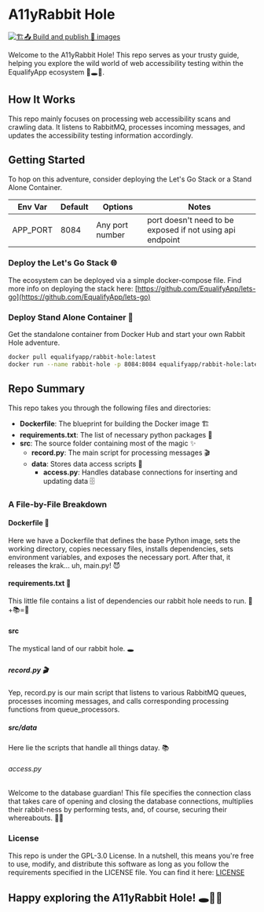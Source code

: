 # A11yRabbit Hole
[![🏗️📤 Build and publish 🐳 images](https://github.com/EqualifyApp/rabbit-hole/actions/workflows/containerize.yml/badge.svg)](https://github.com/EqualifyApp/rabbit-hole/actions/workflows/containerize.yml)

Welcome to the A11yRabbit Hole! This repo serves as your trusty guide, helping you explore the wild world of web accessibility testing within the EqualifyApp ecosystem 🧭🕳️🐇.

## How It Works

This repo mainly focuses on processing web accessibility scans and crawling data. It listens to RabbitMQ, processes incoming messages, and updates the accessibility testing information accordingly.

## Getting Started

To hop on this adventure, consider deploying the Let's Go Stack or a Stand Alone Container.

| Env Var | Default | Options | Notes |
|-----------|-----------|-----------|-----------|
| APP_PORT     | 8084     | Any port number     | port doesn't need to be exposed if not using api endpoint     |

### Deploy the Let's Go Stack 🌐

The ecosystem can be deployed via a simple docker-compose file. Find more info on deploying the stack here: [https://github.com/EqualifyApp/lets-go](https://github.com/EqualifyApp/lets-go)

### Deploy Stand Alone Container 🐳

Get the standalone container from Docker Hub and start your own Rabbit Hole adventure.

```bash
docker pull equalifyapp/rabbit-hole:latest
docker run --name rabbit-hole -p 8084:8084 equalifyapp/rabbit-hole:latest
```

## Repo Summary
This repo takes you through the following files and directories:

- **Dockerfile**: The blueprint for building the Docker image 🏗️
- **requirements.txt**: The list of necessary python packages 📜
- **src**: The source folder containing most of the magic ✨
    - **record.py**: The main script for processing messages 🎬
    - **data**: Stores data access scripts 📂
        - **access.py**: Handles database connections for inserting and updating data 🗄️


### A File-by-File Breakdown
#### Dockerfile 🐳
Here we have a Dockerfile that defines the base Python image, sets the working directory, copies necessary files, installs dependencies, sets environment variables, and exposes the necessary port. After that, it releases the krak... uh, main.py! 😈

#### requirements.txt 📜
This little file contains a list of dependencies our rabbit hole needs to run. 🐇+📚=🏃

#### src
The mystical land of our rabbit hole. 🕳️

##### record.py 🎬
Yep, record.py is our main script that listens to various RabbitMQ queues, processes incoming messages, and calls corresponding processing functions from queue_processors.

#####  src/data
Here lie the scripts that handle all things datay. 📚

###### access.py
Welcome to the database guardian! This file specifies the connection class that takes care of opening and closing the database connections, multiplies their rabbit-ness by performing tests, and, of course, securing their whereabouts. 🐇🔐

### License
This repo is under the GPL-3.0 License. In a nutshell, this means you're free to use, modify, and distribute this software as long as you follow the requirements specified in the LICENSE file. You can find it here: [LICENSE](LICENSE)

## Happy exploring the A11yRabbit Hole! 🕳️🐇🎉
